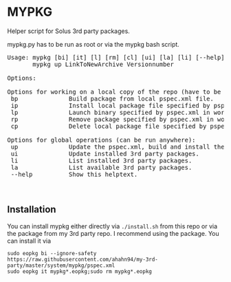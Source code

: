 # MYPKG
Helper script for Solus 3rd party packages.  

mypkg.py has to be run as root or via the mypkg bash script.

<pre>
Usage: mypkg [bi] [it] [l] [rm] [cl] [ui] [la] [li] [--help]
       mypkg up LinkToNewArchive Versionnumber

Options:

Options for working on a local copy of the repo (have to be run in a directory containing a pspec.xml):
 bp              Build package from local pspec.xml file.
 ip              Install local package file specified by pspec.xml in working directory.
 lp              Launch binary specified by pspec.xml in working directory.
 rp              Remove package specified by pspec.xml in working directory.
 cp              Delete local package file specified by pspec.xml in working directory.

Options for global operations (can be run anywhere):
 up              Update the pspec.xml, build and install the package, delete the package file.
 ui              Update installed 3rd party packages.
 li              List installed 3rd party packages.
 la              List available 3rd party packages.
 --help          Show this helptext.

 </pre>
 
 ## Installation
 You can install mypkg either directly via `./install.sh` from this repo or via the package from my 3rd party repo.
 I recommend using the package. You can install it via
 ```
 sudo eopkg bi --ignore-safety https://raw.githubusercontent.com/ahahn94/my-3rd-party/master/system/mypkg/pspec.xml
 sudo eopkg it mypkg*.eopkg;sudo rm mypkg*.eopkg
 ```